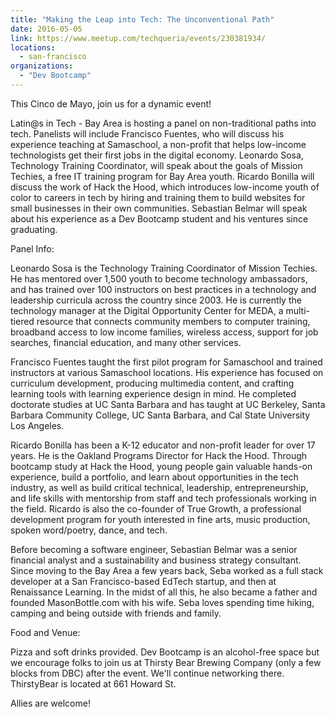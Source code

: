 ```yaml
---
title: "Making the Leap into Tech: The Unconventional Path"
date: 2016-05-05
link: https://www.meetup.com/techqueria/events/230381934/
locations:
  - san-francisco
organizations:
  - "Dev Bootcamp"
---
```


This Cinco de Mayo, join us for a dynamic event!

Latin@s in Tech - Bay Area is hosting a panel on non-traditional paths into tech. Panelists will include Francisco Fuentes, who will discuss his experience teaching at Samaschool, a non-profit that helps low-income technologists get their first jobs in the digital economy. Leonardo Sosa, Technology Training Coordinator, will speak about the goals of Mission Techies, a free IT training program for Bay Area youth. Ricardo Bonilla will discuss the work of Hack the Hood, which introduces low-income youth of color to careers in tech by hiring and training them to build websites for small businesses in their own communities. Sebastian Belmar will speak about his experience as a Dev Bootcamp student and his ventures since graduating.

Panel Info:

Leonardo Sosa is the Technology Training Coordinator of Mission Techies. He has mentored over 1,500 youth to become technology ambassadors, and has trained over 100 instructors on best practices in a technology and leadership curricula across the country since 2003. He is currently the technology manager at the Digital Opportunity Center for MEDA, a multi-tiered resource that connects community members to computer training, broadband access to low income families, wireless access, support for job searches, financial education, and many other services.

Francisco Fuentes taught the first pilot program for Samaschool and trained instructors at various Samaschool locations. His experience has focused on curriculum development, producing multimedia content, and crafting learning tools with learning experience design in mind. He completed doctorate studies at UC Santa Barbara and has taught at UC Berkeley, Santa Barbara Community College, UC Santa Barbara, and Cal State University Los Angeles.

Ricardo Bonilla has been a K-12 educator and non-profit leader for over 17 years. He is the Oakland Programs Director for Hack the Hood. Through bootcamp study at Hack the Hood, young people gain valuable hands-on experience, build a portfolio, and learn about opportunities in the tech industry, as well as build critical technical, leadership, entrepreneurship, and life skills with mentorship from staff and tech professionals working in the field. Ricardo is also the co-founder of True Growth, a professional development program for youth interested in fine arts, music production, spoken word/poetry, dance, and tech.

Before becoming a software engineer, Sebastian Belmar was a senior financial analyst and a sustainability and business strategy consultant. Since moving to the Bay Area a few years back, Seba worked as a full stack developer at a San Francisco-based EdTech startup, and then at Renaissance Learning. In the midst of all this, he also became a father and founded MasonBottle.com with his wife. Seba loves spending time hiking, camping and being outside with friends and family.

Food and Venue:

Pizza and soft drinks provided. Dev Bootcamp is an alcohol-free space but we encourage folks to join us at Thirsty Bear Brewing Company (only a few blocks from DBC) after the event. We'll continue networking there. ThirstyBear is located at 661 Howard St.

Allies are welcome!
